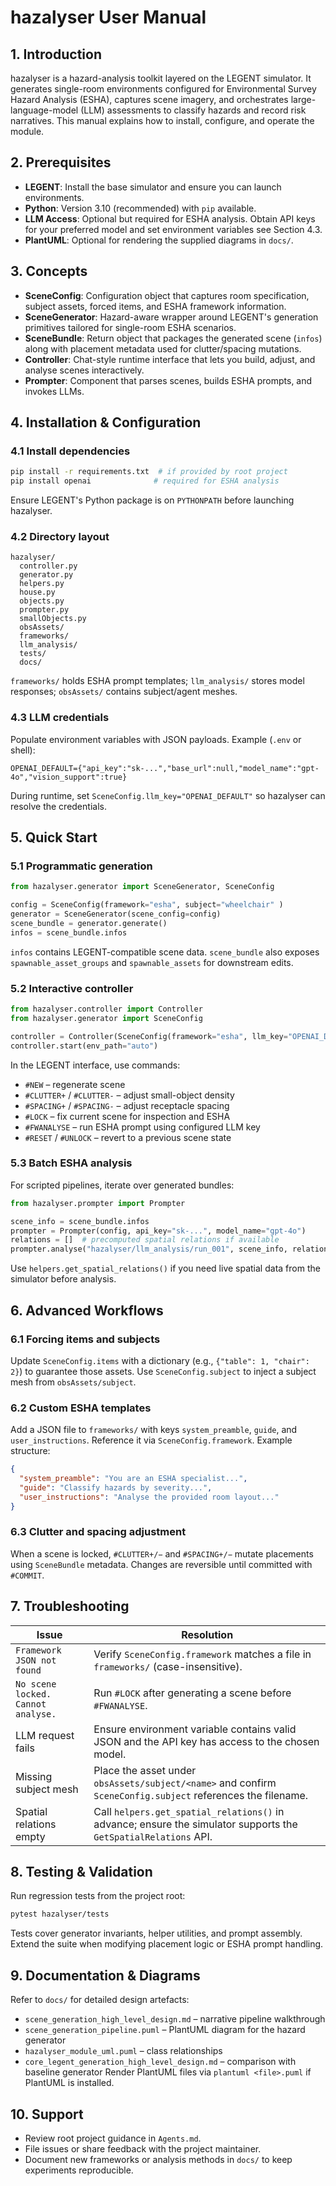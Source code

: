 # hazalyser User Manual

## 1. Introduction
hazalyser is a hazard-analysis toolkit layered on the LEGENT simulator. It generates single-room environments configured for Environmental Survey Hazard Analysis (ESHA), captures scene imagery, and orchestrates large-language-model (LLM) assessments to classify hazards and record risk narratives. This manual explains how to install, configure, and operate the module.

## 2. Prerequisites
- **LEGENT**: Install the base simulator and ensure you can launch environments.
- **Python**: Version 3.10 (recommended) with `pip` available.
- **LLM Access**: Optional but required for ESHA analysis. Obtain API keys for your preferred model and set environment variables see Section 4.3.
- **PlantUML**: Optional for rendering the supplied diagrams in `docs/`.

## 3. Concepts
- **SceneConfig**: Configuration object that captures room specification, subject assets, forced items, and ESHA framework information.
- **SceneGenerator**: Hazard-aware wrapper around LEGENT's generation primitives tailored for single-room ESHA scenarios.
- **SceneBundle**: Return object that packages the generated scene (`infos`) along with placement metadata used for clutter/spacing mutations.
- **Controller**: Chat-style runtime interface that lets you build, adjust, and analyse scenes interactively.
- **Prompter**: Component that parses scenes, builds ESHA prompts, and invokes LLMs.

## 4. Installation & Configuration
### 4.1 Install dependencies
```bash
pip install -r requirements.txt  # if provided by root project
pip install openai              # required for ESHA analysis
```
Ensure LEGENT's Python package is on `PYTHONPATH` before launching hazalyser.

### 4.2 Directory layout
```
hazalyser/
  controller.py
  generator.py
  helpers.py
  house.py
  objects.py
  prompter.py
  smallObjects.py
  obsAssets/
  frameworks/
  llm_analysis/
  tests/
  docs/
```
`frameworks/` holds ESHA prompt templates; `llm_analysis/` stores model responses; `obsAssets/` contains subject/agent meshes.

### 4.3 LLM credentials
Populate environment variables with JSON payloads. Example (`.env` or shell):
```
OPENAI_DEFAULT={"api_key":"sk-...","base_url":null,"model_name":"gpt-4o","vision_support":true}
```
During runtime, set `SceneConfig.llm_key="OPENAI_DEFAULT"` so hazalyser can resolve the credentials.

## 5. Quick Start
### 5.1 Programmatic generation
```python
from hazalyser.generator import SceneGenerator, SceneConfig

config = SceneConfig(framework="esha", subject="wheelchair" )
generator = SceneGenerator(scene_config=config)
scene_bundle = generator.generate()
infos = scene_bundle.infos
```
`infos` contains LEGENT-compatible scene data. `scene_bundle` also exposes `spawnable_asset_groups` and `spawnable_assets` for downstream edits.

### 5.2 Interactive controller
```python
from hazalyser.controller import Controller
from hazalyser.generator import SceneConfig

controller = Controller(SceneConfig(framework="esha", llm_key="OPENAI_DEFAULT"))
controller.start(env_path="auto")
```
In the LEGENT interface, use commands:
- `#NEW` – regenerate scene
- `#CLUTTER+` / `#CLUTTER-` – adjust small-object density
- `#SPACING+` / `#SPACING-` – adjust receptacle spacing
- `#LOCK` – fix current scene for inspection and ESHA
- `#FWANALYSE` – run ESHA prompt using configured LLM key
- `#RESET` / `#UNLOCK` – revert to a previous scene state

### 5.3 Batch ESHA analysis
For scripted pipelines, iterate over generated bundles:
```python
from hazalyser.prompter import Prompter

scene_info = scene_bundle.infos
prompter = Prompter(config, api_key="sk-...", model_name="gpt-4o")
relations = []  # precomputed spatial relations if available
prompter.analyse("hazalyser/llm_analysis/run_001", scene_info, relations)
```
Use `helpers.get_spatial_relations()` if you need live spatial data from the simulator before analysis.

## 6. Advanced Workflows
### 6.1 Forcing items and subjects
Update `SceneConfig.items` with a dictionary (e.g., `{"table": 1, "chair": 2}`) to guarantee those assets. Use `SceneConfig.subject` to inject a subject mesh from `obsAssets/subject`.

### 6.2 Custom ESHA templates
Add a JSON file to `frameworks/` with keys `system_preamble`, `guide`, and `user_instructions`. Reference it via `SceneConfig.framework`. Example structure:
```json
{
  "system_preamble": "You are an ESHA specialist...",
  "guide": "Classify hazards by severity...",
  "user_instructions": "Analyse the provided room layout..."
}
```

### 6.3 Clutter and spacing adjustment
When a scene is locked, `#CLUTTER+/−` and `#SPACING+/−` mutate placements using `SceneBundle` metadata. Changes are reversible until committed with `#COMMIT`.

## 7. Troubleshooting
| Issue | Resolution |
|-------|------------|
| `Framework JSON not found` | Verify `SceneConfig.framework` matches a file in `frameworks/` (case-insensitive). |
| `No scene locked. Cannot analyse.` | Run `#LOCK` after generating a scene before `#FWANALYSE`. |
| LLM request fails | Ensure environment variable contains valid JSON and the API key has access to the chosen model. |
| Missing subject mesh | Place the asset under `obsAssets/subject/<name>` and confirm `SceneConfig.subject` references the filename. |
| Spatial relations empty | Call `helpers.get_spatial_relations()` in advance; ensure the simulator supports the `GetSpatialRelations` API. |

## 8. Testing & Validation
Run regression tests from the project root:
```bash
pytest hazalyser/tests
```
Tests cover generator invariants, helper utilities, and prompt assembly. Extend the suite when modifying placement logic or ESHA prompt handling.

## 9. Documentation & Diagrams
Refer to `docs/` for detailed design artefacts:
- `scene_generation_high_level_design.md` – narrative pipeline walkthrough
- `scene_generation_pipeline.puml` – PlantUML diagram for the hazard generator
- `hazalyser_module_uml.puml` – class relationships
- `core_legent_generation_high_level_design.md` – comparison with baseline generator
Render PlantUML files via `plantuml <file>.puml` if PlantUML is installed.

## 10. Support
- Review root project guidance in `Agents.md`.
- File issues or share feedback with the project maintainer.
- Document new frameworks or analysis methods in `docs/` to keep experiments reproducible.

